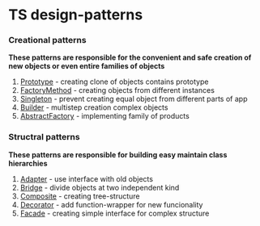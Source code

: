 # TS design-patterns 
### Creational patterns
**These patterns are responsible for the convenient and safe creation of new objects or even entire families of objects**
1. [Prototype](https://github.com/efnushtaev/JS-patterns/blob/main/Creational/Prototype.ts) - creating clone of objects contains prototype
2. [FactoryMethod](https://github.com/efnushtaev/JS-patterns/blob/main/Creational/FactoryMethod.ts) - creating objects from different instances
3. [Singleton](https://github.com/efnushtaev/JS-patterns/blob/main/Creational/Singleton.ts) - prevent creating equal object from different parts of app
4. [Builder](https://github.com/efnushtaev/JS-patterns/blob/main/Creational/Builder.ts) - multistep creation complex objects
5. [AbstractFactory](https://github.com/efnushtaev/JS-patterns/blob/main/Creational/AbstractFactory.ts) - implementing family of products

### Structral patterns
**These patterns are responsible for building easy maintain class hierarchies**
1. [Adapter](https://github.com/efnushtaev/JS-patterns/blob/main/Structural/Adapter.ts) - use interface with old objects
2. [Bridge](https://github.com/efnushtaev/JS-patterns/blob/main/Structural/Bridge.ts) - divide objects at two independent kind
3. [Composite](https://github.com/efnushtaev/JS-patterns/blob/main/Structural/Composite.ts) - creating tree-structure
4. [Decorator](https://github.com/efnushtaev/JS-patterns/blob/main/Structural/Decorator.ts) - add function-wrapper for new funcionality
5. [Facade](https://github.com/efnushtaev/JS-patterns/blob/main/Structural/Facade.ts) - creating simple interface for complex structure
